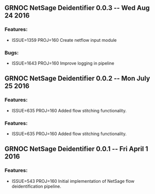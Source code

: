 ## GRNOC NetSage Deidentifier 0.0.3 -- Wed Aug 24 2016
### Features:
 * ISSUE=1359 PROJ=160 Create netflow input module

### Bugs:
 * ISSUE=1643 PROJ=160 Improve logging in pipeline

## GRNOC NetSage Deidentifier 0.0.2 -- Mon July 25 2016
### Features:
 * ISSUE=635 PROJ=160 Added flow stitching functionality. 

### Features:
 * ISSUE=635 PROJ=160 Added flow stitching functionality. 

## GRNOC NetSage Deidentifier 0.0.1 -- Fri April 1 2016

### Features:
 * ISSUE=543 PROJ=160 Initial implementation of NetSage flow deidentification pipeline. 

